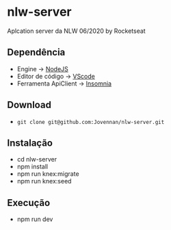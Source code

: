 # nlw-server
Aplcation server da NLW 06/2020 by Rocketseat

## Dependência
  * Engine -> [NodeJS](https://nodejs.org/en/download/)
  * Editor de código -> [VScode](https://code.visualstudio.com/download)
  * Ferramenta ApiClient -> [Insomnia](https://insomnia.rest/download/core/)

## Download
  * ```git clone git@github.com:Jovennan/nlw-server.git```
  
## Instalação
  * cd nlw-server 
  * npm install
  * npm run knex:migrate
  * npm run knex:seed 


## Execução
  * npm run dev
